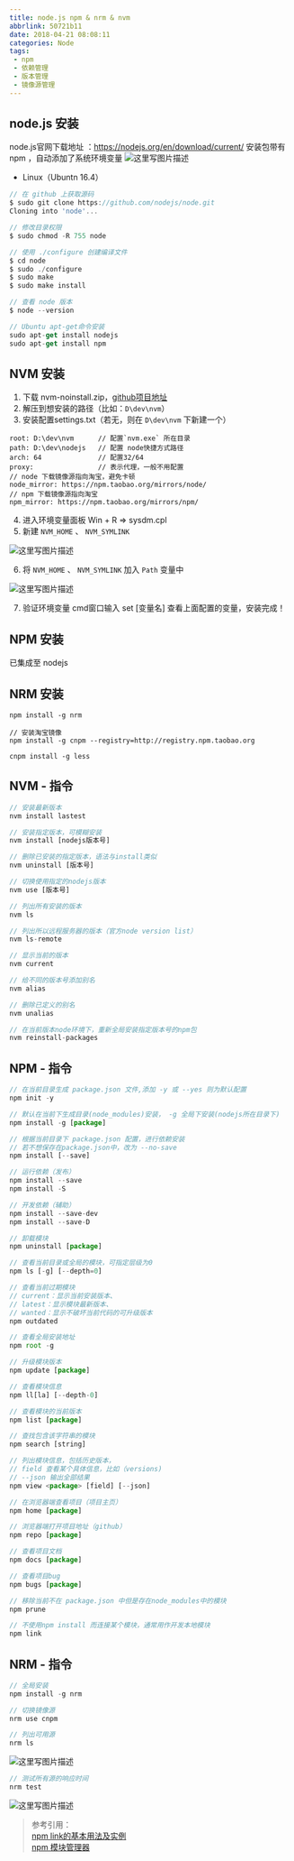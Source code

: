 ```yaml
---
title: node.js npm & nrm & nvm
abbrlink: 50721b11
date: 2018-04-21 08:08:11
categories: Node
tags:
 - npm
 - 依赖管理
 - 版本管理
 - 镜像源管理
---
```


## node.js 安装
node.js官网下载地址 ：https://nodejs.org/en/download/current/
安装包带有 npm ，自动添加了系统环境变量
![这里写图片描述](https://wildye.cn/static/images/blog/50721b11/01.png)

- Linux（Ubuntn 16.4）

```javascript
// 在 github 上获取源码
$ sudo git clone https://github.com/nodejs/node.git 
Cloning into 'node'... 

// 修改目录权限
$ sudo chmod -R 755 node

// 使用 ./configure 创建编译文件
$ cd node
$ sudo ./configure
$ sudo make
$ sudo make install

// 查看 node 版本
$ node --version

// Ubuntu apt-get命令安装
sudo apt-get install nodejs
sudo apt-get install npm
```

## NVM 安装
1. 下载 nvm-noinstall.zip，[github项目地址](https://github.com/coreybutler/nvm-windows/releases)
2. 解压到想安装的路径（比如：`D\dev\nvm`）
3. 安装配置settings.txt（若无，则在 `D\dev\nvm` 下新建一个）

```
root: D:\dev\nvm      // 配置`nvm.exe` 所在目录
path: D:\dev\nodejs   // 配置 node快捷方式路径
arch: 64              // 配置32/64
proxy:                // 表示代理，一般不用配置
// node 下载镜像源指向淘宝，避免卡顿
node_mirror: https://npm.taobao.org/mirrors/node/
// npm 下载镜像源指向淘宝
npm_mirror: https://npm.taobao.org/mirrors/npm/
```

4. 进入环境变量面板 Win + R  => sysdm.cpl  
5. 新建 `NVM_HOME` 、 `NVM_SYMLINK`

![这里写图片描述](https://wildye.cn/static/images/blog/50721b11/02.png)

6. 将 `NVM_HOME` 、 `NVM_SYMLINK` 加入 `Path` 变量中

![这里写图片描述](https://wildye.cn/static/images/blog/50721b11/03.png)

7. 验证环境变量
cmd窗口输入 set [变量名] 查看上面配置的变量，安装完成！

## NPM 安装
已集成至 nodejs

## NRM 安装
```git
npm install -g nrm

// 安装淘宝镜像
npm install -g cnpm --registry=http://registry.npm.taobao.org

cnpm install -g less
```

## NVM - 指令
```javascript
// 安装最新版本
nvm install lastest

// 安装指定版本，可模糊安装
nvm install [nodejs版本号]

// 删除已安装的指定版本，语法与install类似
nvm uninstall [版本号]

// 切换使用指定的nodejs版本
nvm use [版本号]

// 列出所有安装的版本
nvm ls 

// 列出所以远程服务器的版本（官方node version list）
nvm ls-remote 

// 显示当前的版本
nvm current 

// 给不同的版本号添加别名
nvm alias 

// 删除已定义的别名
nvm unalias 

// 在当前版本node环境下，重新全局安装指定版本号的npm包
nvm reinstall-packages 
```

## NPM - 指令
```javascript
// 在当前目录生成 package.json 文件,添加 -y 或 --yes 则为默认配置
npm init -y

// 默认在当前下生成目录(node_modules)安装， -g 全局下安装(nodejs所在目录下)
npm install -g [package]

// 根据当前目录下 package.json 配置，进行依赖安装
// 若不想保存在package.json中，改为 --no-save
npm install [--save]

// 运行依赖（发布）
npm install --save
npm install -S

// 开发依赖（辅助）
npm install --save-dev
npm install --save-D

// 卸载模块
npm uninstall [package]

// 查看当前目录或全局的模块，可指定层级为0
npm ls [-g] [--depth=0]

// 查看当前过期模块 
// current：显示当前安装版本、
// latest：显示模块最新版本、
// wanted：显示不破坏当前代码的可升级版本
npm outdated

// 查看全局安装地址
npm root -g

// 升级模块版本
npm update [package]

// 查看模块信息
npm ll[la] [--depth-0]

// 查看模块的当前版本
npm list [package]

// 查找包含该字符串的模块
npm search [string]

// 列出模块信息，包括历史版本，
// field 查看某个具体信息，比如（versions) 
// --json 输出全部结果
npm view <package> [field] [--json]

// 在浏览器端查看项目（项目主页）
npm home [package]

// 浏览器端打开项目地址（github）
npm repo [package]

// 查看项目文档
npm docs [package]

// 查看项目bug
npm bugs [package]

// 移除当前不在 package.json 中但是存在node_modules中的模块
npm prune

// 不使用npm install 而连接某个模块，通常用作开发本地模块
npm link
```

## NRM - 指令
```javascript
// 全局安装
npm install -g nrm

// 切换镜像源
nrm use cnpm
```
```javascript
// 列出可用源
nrm ls
```
![这里写图片描述](https://wildye.cn/static/images/blog/50721b11/04.png)
```javascript
// 测试所有源的响应时间
nrm test
```
![这里写图片描述](https://wildye.cn/static/images/blog/50721b11/05.png)

> 参考引用：  
> [npm link的基本用法及实例](https://blog.csdn.net/u014291497/article/details/75194456)  
> [npm 模块管理器](http://javascript.ruanyifeng.com/nodejs/npm.html#toc18)